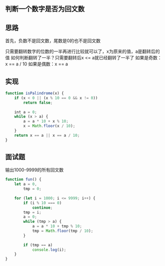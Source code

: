 ## 判断一个数字是否为回文数

## 思路
首先，负数不是回文数，尾数是0的也不是回文数

只需要翻转数字的位数的一半再进行比较就可以了，x为原来的值，a是翻转后的值
如何判断翻转了一半？只需要翻转后x <= a就已经翻转了一半了
如果是奇数：x == a / 10
如果是偶数：x == a


## 实现

```javascript
function isPalindrome(x) {
	if (x < 0 || (x % 10 == 0 && x != 0)) 
		return false;
	        
	int a = 0;
	while (x > a) {
		a = a * 10 + x % 10;
		x = Math.floor(x / 10);
	}
	return x == a || x == a / 10;
}
```

## 面试题
输出1000-9999的所有回文数
```javascript
function fun() {
	let a = 0,
		tmp = 0;
	
	for (let i = 1000; i <= 9999; i++) {
		if (i % 10 === 0)
			continue;
		tmp = i;
		a = 0;
		while (tmp > a) {
			a = a * 10 + tmp % 10;
			tmp = Math.floor(tmp / 10);
		}
		
		if (tmp == a)
			console.log(i);
	}
}
```
